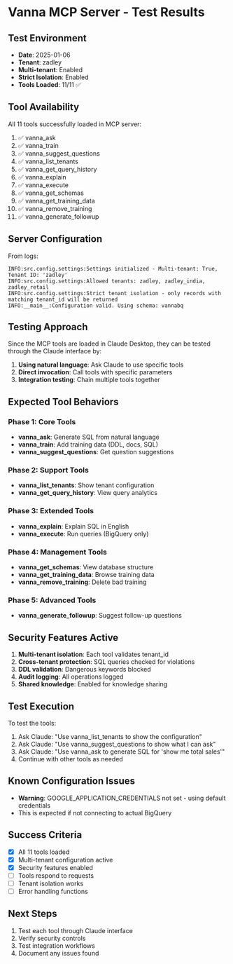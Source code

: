 # Vanna MCP Server - Test Results

## Test Environment
- **Date**: 2025-01-06
- **Tenant**: zadley
- **Multi-tenant**: Enabled
- **Strict Isolation**: Enabled
- **Tools Loaded**: 11/11 ✅

## Tool Availability

All 11 tools successfully loaded in MCP server:

1. ✅ vanna_ask
2. ✅ vanna_train
3. ✅ vanna_suggest_questions
4. ✅ vanna_list_tenants
5. ✅ vanna_get_query_history
6. ✅ vanna_explain
7. ✅ vanna_execute
8. ✅ vanna_get_schemas
9. ✅ vanna_get_training_data
10. ✅ vanna_remove_training
11. ✅ vanna_generate_followup

## Server Configuration

From logs:
```
INFO:src.config.settings:Settings initialized - Multi-tenant: True, Tenant ID: 'zadley'
INFO:src.config.settings:Allowed tenants: zadley, zadley_india, zadley_retail
INFO:src.config.settings:Strict tenant isolation - only records with matching tenant_id will be returned
INFO:__main__:Configuration valid. Using schema: vannabq
```

## Testing Approach

Since the MCP tools are loaded in Claude Desktop, they can be tested through the Claude interface by:

1. **Using natural language**: Ask Claude to use specific tools
2. **Direct invocation**: Call tools with specific parameters
3. **Integration testing**: Chain multiple tools together

## Expected Tool Behaviors

### Phase 1: Core Tools
- **vanna_ask**: Generate SQL from natural language
- **vanna_train**: Add training data (DDL, docs, SQL)
- **vanna_suggest_questions**: Get question suggestions

### Phase 2: Support Tools  
- **vanna_list_tenants**: Show tenant configuration
- **vanna_get_query_history**: View query analytics

### Phase 3: Extended Tools
- **vanna_explain**: Explain SQL in English
- **vanna_execute**: Run queries (BigQuery only)

### Phase 4: Management Tools
- **vanna_get_schemas**: View database structure
- **vanna_get_training_data**: Browse training data
- **vanna_remove_training**: Delete bad training

### Phase 5: Advanced Tools
- **vanna_generate_followup**: Suggest follow-up questions

## Security Features Active

1. **Multi-tenant isolation**: Each tool validates tenant_id
2. **Cross-tenant protection**: SQL queries checked for violations
3. **DDL validation**: Dangerous keywords blocked
4. **Audit logging**: All operations logged
5. **Shared knowledge**: Enabled for knowledge sharing

## Test Execution

To test the tools:

1. Ask Claude: "Use vanna_list_tenants to show the configuration"
2. Ask Claude: "Use vanna_suggest_questions to show what I can ask"
3. Ask Claude: "Use vanna_ask to generate SQL for 'show me total sales'"
4. Continue with other tools as needed

## Known Configuration Issues

- **Warning**: GOOGLE_APPLICATION_CREDENTIALS not set - using default credentials
- This is expected if not connecting to actual BigQuery

## Success Criteria

- [x] All 11 tools loaded
- [x] Multi-tenant configuration active
- [x] Security features enabled
- [ ] Tools respond to requests
- [ ] Tenant isolation works
- [ ] Error handling functions

## Next Steps

1. Test each tool through Claude interface
2. Verify security controls
3. Test integration workflows
4. Document any issues found